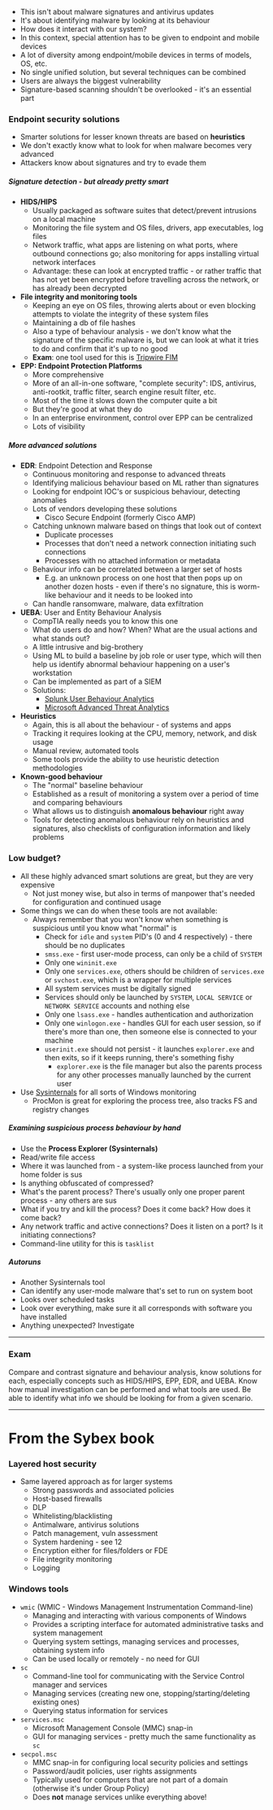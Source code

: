 - This isn't about malware signatures and antivirus updates
- It's about identifying malware by looking at its behaviour
- How does it interact with our system? 
- In this context, special attention has to be given to endpoint and mobile devices
- A lot of diversity among endpoint/mobile devices in terms of models, OS, etc.
- No single unified solution, but several techniques can be combined
- Users are always the biggest vulnerability
- Signature-based scanning shouldn't be overlooked - it's an essential part

### Endpoint security solutions

- Smarter solutions for lesser known threats are based on **heuristics**
- We don't exactly know what to look for when malware becomes very advanced
- Attackers know about signatures and try to evade them

##### Signature detection - but already pretty smart
- **HIDS/HIPS**
	- Usually packaged as software suites that detect/prevent intrusions on a local machine
	- Monitoring the file system and OS files, drivers, app executables, log files
	- Network traffic, what apps are listening on what ports, where outbound connections go; also monitoring for apps installing virtual network interfaces
	- Advantage: these can look at encrypted traffic - or rather traffic that has not yet been encrypted before travelling across the network, or has already been decrypted
- **File integrity and monitoring tools**
	- Keeping an eye on OS files, throwing alerts about or even blocking attempts to violate the integrity of these system files
	- Maintaining a db of file hashes 
	- Also a type of behaviour analysis - we don't know what the signature of the specific malware is, but we can look at what it tries to do and confirm that it's up to no good
	- **Exam**: one tool used for this is [Tripwire FIM](https://www.tripwire.com/products/tripwire-enterprise/tripwire-file-integrity-manager)
- **EPP: Endpoint Protection Platforms**
	- More comprehensive
	- More of an all-in-one software, "complete security": IDS, antivirus, anti-rootkit, traffic filter, search engine result filter, etc.
	- Most of the time it slows down the computer quite a bit
	- But they're good at what they do
	- In an enterprise environment, control over EPP can be centralized
	- Lots of visibility

##### More advanced solutions
- **EDR**: Endpoint Detection and Response
	- Continuous monitoring and response to advanced threats
	- Identifying malicious behaviour based on ML rather than signatures
	- Looking for endpoint IOC's or suspicious behaviour, detecting anomalies
	- Lots of vendors developing these solutions
		- Cisco Secure Endpoint (formerly Cisco AMP)
	- Catching unknown malware based on things that look out of context
		- Duplicate processes
		- Processes that don't need a network connection initiating such connections
		- Processes with no attached information or metadata
	- Behaviour info can be correlated between a larger set of hosts
		- E.g. an unknown process on one host that then pops up on another dozen hosts - even if there's no signature, this is worm-like behaviour and it needs to be looked into
	- Can handle ransomware, malware, data exfiltration
- **UEBA**: User and Entity Behaviour Analysis
	- CompTIA really needs you to know this one
	- What do users do and how? When? What are the usual actions and what stands out?
	- A little intrusive and big-brothery
	- Using ML to build a baseline by job role or user type, which will then help us identify abnormal behaviour happening on a user's workstation
	- Can be implemented as part of a SIEM
	- Solutions:
		- [Splunk User Behaviour Analytics](https://www.splunk.com/en_us/products/user-behavior-analytics.html?301=/en_us/software/user-behavior-analytics.html)
		- [Microsoft Advanced Threat Analytics](https://learn.microsoft.com/en-us/advanced-threat-analytics/what-is-ata)
- **Heuristics**
	- Again, this is all about the behaviour - of systems and apps
	- Tracking it requires looking at the CPU, memory, network, and disk usage
	- Manual review, automated tools
	- Some tools provide the ability to use heuristic detection methodologies
- **Known-good behaviour**
	- The "normal" baseline behaviour
	- Established as a result of monitoring a system over a period of time and comparing behaviours
	- What allows us to distinguish **anomalous behaviour** right away
	- Tools for detecting anomalous behaviour rely on heuristics and signatures, also checklists of configuration information and likely problems

### Low budget? 

- All these highly advanced smart solutions are great, but they are very expensive
	- Not just money wise, but also in terms of manpower that's needed for configuration and continued usage
- Some things we can do when these tools are not available:
	- Always remember that you won't know when something is suspicious until you know what "normal" is
		- Check for `idle` and `system` PID's (0 and 4 respectively) - there should be no duplicates
		- `smss.exe` - first user-mode process, can only be a child of `SYSTEM`
		- Only one `wininit.exe`
		- Only one `services.exe`, others should be children of `services.exe` or `svchost.exe`, which is a wrapper for multiple services
		- All system services must be digitally signed
		- Services should only be launched by `SYSTEM`, `LOCAL SERVICE` or `NETWORK SERVICE` accounts and nothing else
		- Only one `lsass.exe` - handles authentication and authorization
		- Only one `winlogon.exe` - handles GUI for each user session, so if there's more than one, then someone else is connected to your machine
		- `userinit.exe` should not persist - it launches `explorer.exe` and then exits, so if it keeps running, there's something fishy
			- `explorer.exe` is the file manager but also the parents process for any other processes manually launched by the current user
- Use [Sysinternals](https://learn.microsoft.com/en-us/sysinternals/) for all sorts of Windows monitoring
	- ProcMon is great for exploring the process tree, also tracks FS and registry changes

##### Examining suspicious process behaviour by hand
- Use the **Process Explorer (Sysinternals)**
- Read/write file access
- Where it was launched from - a system-like process launched from your home folder is sus
- Is anything obfuscated of compressed? 
- What's the parent process? There's usually only one proper parent process - any others are sus
- What if you try and kill the process? Does it come back? How does it come back?
- Any network traffic and active connections? Does it listen on a port? Is it initiating connections?
- Command-line utility for this is `tasklist`

##### Autoruns
- Another Sysinternals tool
- Can identify any user-mode malware that's set to run on system boot 
- Looks over scheduled tasks
- Look over everything, make sure it all corresponds with software you have installed
- Anything unexpected? Investigate

---

### Exam

Compare and contrast signature and behaviour analysis, know solutions for each, especially concepts such as HIDS/HIPS, EPP, EDR, and UEBA. Know how manual investigation can be performed and what tools are used. Be able to identify what info we should be looking for from a given scenario.

---

# From the Sybex book

### Layered host security

- Same layered approach as for larger systems
	- Strong passwords and associated policies
	- Host-based firewalls
	- DLP
	- Whitelisting/blacklisting
	- Antimalware, antivirus solutions
	- Patch management, vuln assessment
	- System hardening - see 12
	- Encryption either for files/folders or FDE
	- File integrity monitoring
	- Logging

### Windows tools

- `wmic` (WMIC - Windows Management Instrumentation Command-line)
	- Managing and interacting with various components of Windows
	- Provides a scripting interface for automated administrative tasks and system management
	- Querying system settings, managing services and processes, obtaining system info
	- Can be used locally or remotely - no need for GUI
- `sc`
	- Command-line tool for communicating with the Service Control manager and services
	- Managing services (creating new one, stopping/starting/deleting existing ones)
	- Querying status information for services
- `services.msc`
	- Microsoft Management Console (MMC) snap-in
	- GUI for managing services - pretty much the same functionality as `sc`
- `secpol.msc`
	- MMC snap-in for configuring local security policies and settings
	- Password/audit policies, user rights assignments
	- Typically used for computers that are not part of a domain (otherwise it's under Group Policy)
	- Does **not** manage services unlike everything above!